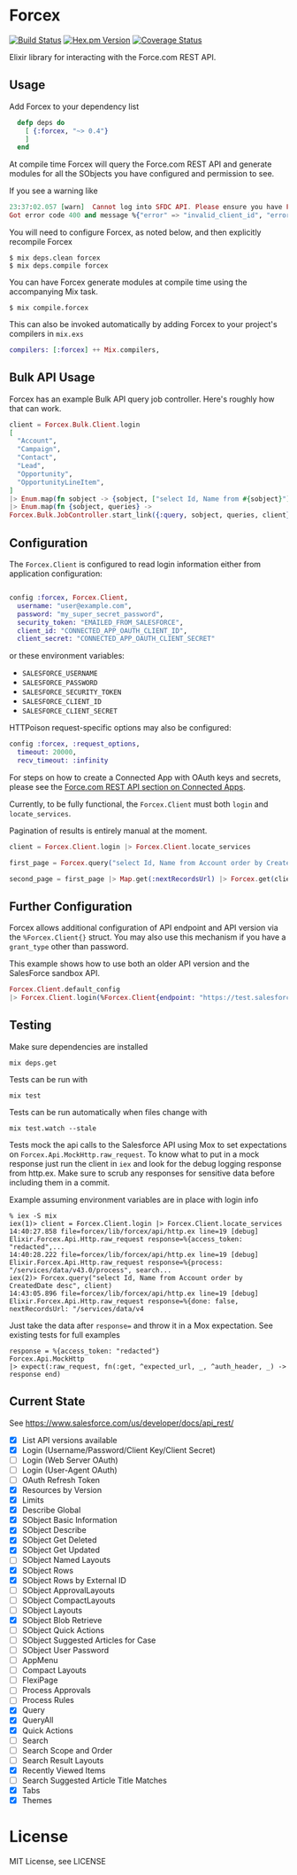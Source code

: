 # Forcex

[![Build Status](https://travis-ci.org/jeffweiss/forcex.svg?branch=master)](https://travis-ci.org/jeffweiss/forcex)
[![Hex.pm Version](http://img.shields.io/hexpm/v/forcex.svg?style=flat)](https://hex.pm/packages/forcex)
[![Coverage Status](https://coveralls.io/repos/github/jeffweiss/forcex/badge.svg?branch=master)](https://coveralls.io/github/jeffweiss/forcex?branch=master)

Elixir library for interacting with the Force.com REST API.

## Usage

Add Forcex to your dependency list
```elixir
  defp deps do
    [ {:forcex, "~> 0.4"}
    ]
  end
```

At compile time Forcex will query the Force.com REST API and generate modules for all the
SObjects you have configured and permission to see.

If you see a warning like
```elixir
23:37:02.057 [warn]  Cannot log into SFDC API. Please ensure you have Forcex properly configured.
Got error code 400 and message %{"error" => "invalid_client_id", "error_description" => "client identifier invalid"}
```

You will need to configure Forcex, as noted below, and then explicitly recompile Forcex

```shell
$ mix deps.clean forcex
$ mix deps.compile forcex
```

You can have Forcex generate modules at compile time using the accompanying Mix task.

```shell
$ mix compile.forcex
```

This can also be invoked automatically by adding Forcex to your project's compilers in `mix.exs`

```elixir
compilers: [:forcex] ++ Mix.compilers,
```

## Bulk API Usage

Forcex has an example Bulk API query job controller. Here's roughly how that can
work.

```elixir
client = Forcex.Bulk.Client.login
[
  "Account",
  "Campaign",
  "Contact",
  "Lead",
  "Opportunity",
  "OpportunityLineItem",
]
|> Enum.map(fn sobject -> {sobject, ["select Id, Name from #{sobject}"]} end)
|> Enum.map(fn {sobject, queries} ->
Forcex.Bulk.JobController.start_link({:query, sobject, queries, client}) end)
```

## Configuration

The `Forcex.Client` is configured to read login information either from
application configuration:

```elixir

config :forcex, Forcex.Client,
  username: "user@example.com",
  password: "my_super_secret_password",
  security_token: "EMAILED_FROM_SALESFORCE",
  client_id: "CONNECTED_APP_OAUTH_CLIENT_ID",
  client_secret: "CONNECTED_APP_OAUTH_CLIENT_SECRET"
```

or these environment variables:

* `SALESFORCE_USERNAME`
* `SALESFORCE_PASSWORD`
* `SALESFORCE_SECURITY_TOKEN`
* `SALESFORCE_CLIENT_ID`
* `SALESFORCE_CLIENT_SECRET`

HTTPoison request-specific options may also be configured:

```elixir
config :forcex, :request_options,
  timeout: 20000,
  recv_timeout: :infinity
```

For steps on how to create a Connected App with OAuth keys and secrets,
please see the [Force.com REST API section on Connected Apps](https://developer.salesforce.com/docs/atlas.en-us.api_rest.meta/api_rest/intro_defining_remote_access_applications.htm).

Currently, to be fully functional, the `Forcex.Client` must both `login` and
`locate_services`.

Pagination of results is entirely manual at the moment.

```elixir
client = Forcex.Client.login |> Forcex.Client.locate_services

first_page = Forcex.query("select Id, Name from Account order by CreatedDate desc", client)

second_page = first_page |> Map.get(:nextRecordsUrl) |> Forcex.get(client)
```

## Further Configuration

Forcex allows additional configuration of API endpoint and API version via the
`%Forcex.Client{}` struct. You may also use this mechanism if you have a
`grant_type` other than password.

This example shows how to use both an older API version and the SalesForce
sandbox API.
```elixir
Forcex.Client.default_config
|> Forcex.Client.login(%Forcex.Client{endpoint: "https://test.salesforce.com", api_version: "34.0"})
```

## Testing

Make sure dependencies are installed

    mix deps.get

Tests can be run with

    mix test

Tests can be run automatically when files change with

    mix test.watch --stale

Tests mock the api calls to the Salesforce API using Mox to set expectations on
`Forcex.Api.MockHttp.raw_request`.  To know what to put in a mock response just
run the client in `iex` and look for the debug logging response from http.ex.
Make sure to scrub any responses for sensitive data before including them
in a commit.

Example assuming environment variables are in place with login info

    % iex -S mix
    iex(1)> client = Forcex.Client.login |> Forcex.Client.locate_services
    14:40:27.858 file=forcex/lib/forcex/api/http.ex line=19 [debug] Elixir.Forcex.Api.Http.raw_request response=%{access_token: "redacted",...
    14:40:28.222 file=forcex/lib/forcex/api/http.ex line=19 [debug] Elixir.Forcex.Api.Http.raw_request response=%{process: "/services/data/v43.0/process", search...
    iex(2)> Forcex.query("select Id, Name from Account order by CreatedDate desc", client)
    14:43:05.896 file=forcex/lib/forcex/api/http.ex line=19 [debug] Elixir.Forcex.Api.Http.raw_request response=%{done: false, nextRecordsUrl: "/services/data/v4

Just take the data after `response=` and throw it in a Mox expectation.  See
existing tests for full examples

    response = %{access_token: "redacted"}
    Forcex.Api.MockHttp
    |> expect(:raw_request, fn(:get, ^expected_url, _, ^auth_header, _) -> response end)


## Current State

See https://www.salesforce.com/us/developer/docs/api_rest/

 - [x] List API versions available
 - [x] Login (Username/Password/Client Key/Client Secret)
 - [ ] Login (Web Server OAuth)
 - [ ] Login (User-Agent OAuth)
 - [ ] OAuth Refresh Token
 - [x] Resources by Version
 - [x] Limits
 - [x] Describe Global
 - [x] SObject Basic Information
 - [x] SObject Describe
 - [x] SObject Get Deleted
 - [x] SObject Get Updated
 - [ ] SObject Named Layouts
 - [x] SObject Rows
 - [x] SObject Rows by External ID
 - [ ] SObject ApprovalLayouts
 - [ ] SObject CompactLayouts
 - [ ] SObject Layouts
 - [x] SObject Blob Retrieve
 - [ ] SObject Quick Actions
 - [ ] SObject Suggested Articles for Case
 - [ ] SObject User Password
 - [ ] AppMenu
 - [ ] Compact Layouts
 - [ ] FlexiPage
 - [ ] Process Approvals
 - [ ] Process Rules
 - [x] Query
 - [x] QueryAll
 - [x] Quick Actions
 - [ ] Search
 - [ ] Search Scope and Order
 - [ ] Search Result Layouts
 - [x] Recently Viewed Items
 - [ ] Search Suggested Article Title Matches
 - [x] Tabs
 - [x] Themes

# License

MIT License, see LICENSE
